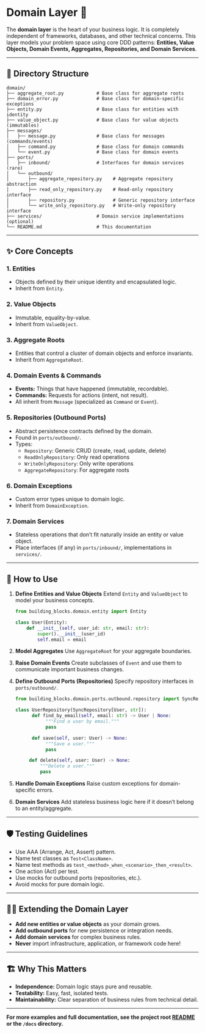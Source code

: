 # Domain Layer 🧠

The **domain layer** is the heart of your business logic.
It is completely independent of frameworks, databases, and other technical concerns.
This layer models your problem space using core DDD patterns: **Entities, Value Objects, Domain Events, Aggregates, Repositories, and Domain Services**.

---

## 📁 Directory Structure

```
domain/
├── aggregate_root.py            # Base class for aggregate roots
├── domain_error.py              # Base class for domain-specific exceptions
├── entity.py                    # Base class for entities with identity
├── value_object.py              # Base class for value objects (immutables)
├── messages/
│   ├── message.py               # Base class for messages (commands/events)
│   ├── command.py               # Base class for domain commands
│   └── event.py                 # Base class for domain events
├── ports/
│   ├── inbound/                 # Interfaces for domain services (rare)
│   └── outbound/
│       ├── aggregate_repository.py    # Aggregate repository abstraction
│       ├── read_only_repository.py    # Read-only repository interface
│       ├── repository.py              # Generic repository interface
│       └── write_only_repository.py   # Write-only repository interface
├── services/                    # Domain service implementations (optional)
└── README.md                    # This documentation
```

---

## ✨ Core Concepts

### 1. **Entities**
- Objects defined by their unique identity and encapsulated logic.
- Inherit from `Entity`.

### 2. **Value Objects**
- Immutable, equality-by-value.
- Inherit from `ValueObject`.

### 3. **Aggregate Roots**
- Entities that control a cluster of domain objects and enforce invariants.
- Inherit from `AggregateRoot`.

### 4. **Domain Events & Commands**
- **Events:** Things that have happened (immutable, recordable).
- **Commands:** Requests for actions (intent, not result).
- All inherit from `Message` (specialized as `Command` or `Event`).

### 5. **Repositories (Outbound Ports)**
- Abstract persistence contracts defined by the domain.
- Found in `ports/outbound/`.
- Types:
  - `Repository`: Generic CRUD (create, read, update, delete)
  - `ReadOnlyRepository`: Only read operations
  - `WriteOnlyRepository`: Only write operations
  - `AggregateRepository`: For aggregate roots

### 6. **Domain Exceptions**
- Custom error types unique to domain logic.
- Inherit from `DomainException`.

### 7. **Domain Services**
- Stateless operations that don’t fit naturally inside an entity or value object.
- Place interfaces (if any) in `ports/inbound/`, implementations in `services/`.

---

## 🧩 How to Use

1. **Define Entities and Value Objects**
   Extend `Entity` and `ValueObject` to model your business concepts.

   ```python
   from building_blocks.domain.entity import Entity

   class User(Entity):
       def __init__(self, user_id: str, email: str):
           super().__init__(user_id)
           self.email = email
   ```

2. **Model Aggregates**
   Use `AggregateRoot` for your aggregate boundaries.

3. **Raise Domain Events**
   Create subclasses of `Event` and use them to communicate important business changes.

4. **Define Outbound Ports (Repositories)**
   Specify repository interfaces in `ports/outbound/`.

   ```python
   from building_blocks.domain.ports.outbound.repository import SyncRepository

   class UserRepository(SyncRepository[User, str]):
         def find_by_email(self, email: str) -> User | None:
              """Find a user by email."""
              pass

         def save(self, user: User) -> None:
              """Save a user."""
              pass

        def delete(self, user: User) -> None:
            """Delete a user."""
            pass
   ```

5. **Handle Domain Exceptions**
   Raise custom exceptions for domain-specific errors.

6. **Domain Services**
   Add stateless business logic here if it doesn’t belong to an entity/aggregate.

---

## 🛡️ Testing Guidelines

- Use AAA (Arrange, Act, Assert) pattern.
- Name test classes as `Test<ClassName>`.
- Name test methods as `test_<method>_when_<scenario>_then_<result>`.
- One action (Act) per test.
- Use mocks for outbound ports (repositories, etc.).
- Avoid mocks for pure domain logic.

---

## 🧑‍💻 Extending the Domain Layer

- **Add new entities or value objects** as your domain grows.
- **Add outbound ports** for new persistence or integration needs.
- **Add domain services** for complex business rules.
- **Never** import infrastructure, application, or framework code here!

---

## 🏗️ Why This Matters

- **Independence:** Domain logic stays pure and reusable.
- **Testability:** Easy, fast, isolated tests.
- **Maintainability:** Clear separation of business rules from technical detail.

---

**For more examples and full documentation, see the project root [README](../../README.md) or the `/docs` directory.**
